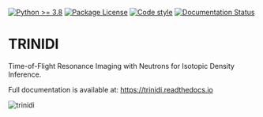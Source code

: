 [![Python \>= 3.8](https://img.shields.io/badge/python-3.8+-green.svg)](https://www.python.org/)
[![Package License](https://img.shields.io/github/license/lanl/trinidi.svg)](https://github.com/lanl/trinidi/blob/main/LICENSE)
[![Code style](https://img.shields.io/badge/code%20style-black-000000.svg)](https://github.com/psf/black)
[![Documentation Status](https://readthedocs.org/projects/trinidi/badge/?version=latest)](http://trinidi.readthedocs.io/en/latest/?badge=latest)


# TRINIDI

Time-of-Flight Resonance Imaging with Neutrons for Isotopic Density Inference.

Full documentation is available at: https://trinidi.readthedocs.io

![trinidi](https://github.com/lanl/trinidi/blob/main/docs/trinidi.png?raw=true)
